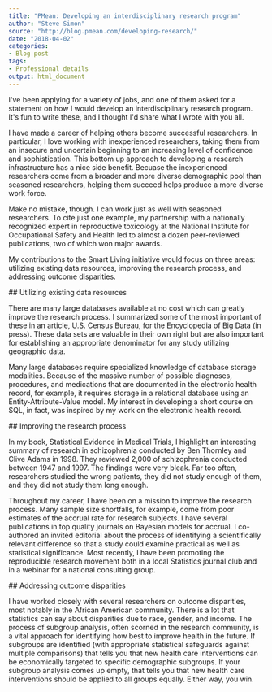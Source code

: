 ```yaml
---
title: "PMean: Developing an interdisciplinary research program"
author: "Steve Simon"
source: "http://blog.pmean.com/developing-research/"
date: "2018-04-02"
categories:
- Blog post
tags:
- Professional details
output: html_document
---
```


I've been applying for a variety of jobs, and one of them asked for a
statement on how I would develop an interdisciplinary research program.
It's fun to write these, and I thought I'd share what I wrote with you
all.

<!---More--->

I have made a career of helping others become successful researchers. In
particular, I love working with inexperienced researchers, taking them
from an insecure and uncertain beginning to an increasing level of
confidence and sophistication. This bottom up approach to developing a
research infrastructure has a nice side benefit. Becuase the
inexperienced researchers come from a broader and more diverse
demographic pool than seasoned researchers, helping them succeed helps
produce a more diverse work force.

Make no mistake, though. I can work just as well with seasoned
researchers. To cite just one example, my partnership with a nationally
recognized expert in reproductive toxicology at the National Institute
for Occupational Safety and Health led to almost a dozen peer-reviewed
publications, two of which won major awards.

My contributions to the Smart Living initiative would focus on three
areas: utilizing existing data resources, improving the research
process, and addressing outcome disparities.

\#\# Utilizing existing data resources

There are many large databases available at no cost which can greatly
improve the research process. I summarized some of the most important of
these in an article, U.S. Census Bureau, for the Encyclopedia of Big
Data (in press). These data sets are valuable in their own right but are
also important for establishing an appropriate denominator for any study
utilizing geographic data.

Many large databases require specialized knowledge of database storage
modalities. Because of the massive number of possible diagnoses,
procedures, and medications that are documented in the electronic health
record, for example, it requires storage in a relational database using
an Entity-Attribute-Value model. My interest in developing a short
course on SQL, in fact, was inspired by my work on the electronic health
record.

\#\# Improving the research process

In my book, Statistical Evidence in Medical Trials, I highlight an
interesting summary of research in schizophrenia conducted by Ben
Thornley and Clive Adams in 1998. They reviewed 2,000 of schizophrenia
conducted between 1947 and 1997. The findings were very bleak. Far too
often, researchers studied the wrong patients, they did not study enough
of them, and they did not study them long enough.

Throughout my career, I have been on a mission to improve the research
process. Many sample size shortfalls, for example, come from poor
estimates of the accrual rate for research subjects. I have several
publications in top quality journals on Bayesian models for accrual. I
co-authored an invited editorial about the process of identifying a
scientifically relevant difference so that a study could examine
practical as well as statistical significance. Most recently, I have
been promoting the reproducible research movement both in a local
Statistics journal club and in a webinar for a national consulting
group.

\#\# Addressing outcome disparities

I have worked closely with several researchers on outcome disparities,
most notably in the African American community. There is a lot that
statistics can say about disparities due to race, gender, and income.
The process of subgroup analysis, often scorned in the research
community, is a vital approach for identifying how best to improve
health in the future. If subgroups are identified (with appropriate
statistical safeguards against multiple comparisons) that tells you that
new health care interventions can be economically targeted to specific
demographic subgroups. If your subgroup analysis comes up empty, that
tells you that new health care interventions should be applied to all
groups equally. Either way, you win.


